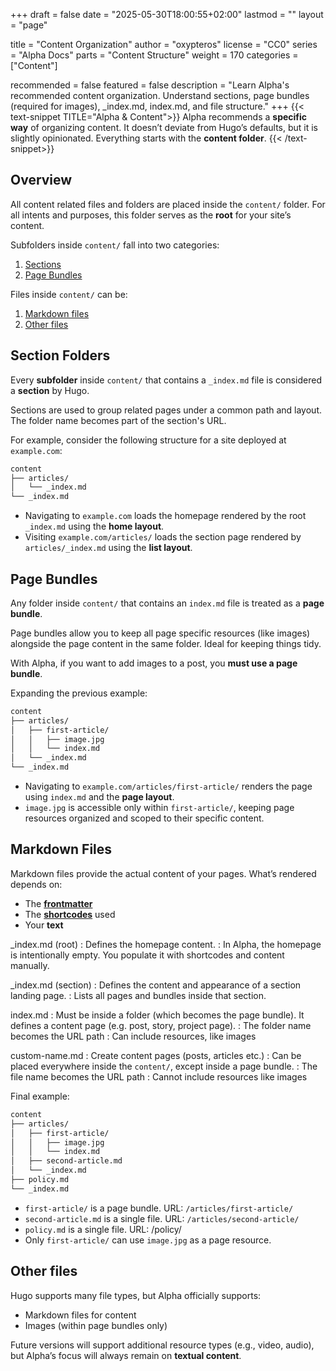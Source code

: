 +++
draft = false
date = "2025-05-30T18:00:55+02:00"
lastmod = ""
layout = "page"

title = "Content Organization"
author = "oxypteros"
license = "CC0"
series = "Alpha Docs"
  parts = "Content Structure"
  weight = 170
categories = ["Content"]

recommended = false
featured = false
description = "Learn Alpha's recommended content organization. Understand sections, page bundles (required for images), _index.md, index.md, and file structure."
+++
{{< text-snippet TITLE="Alpha & Content">}}
Alpha recommends a **specific way** of organizing content. It doesn’t deviate from Hugo’s defaults, but it is slightly opinionated. Everything starts with the **content folder**.
{{< /text-snippet>}}
## Overview
All content related files and folders are placed inside the `content/` folder. For all intents and purposes, this folder serves as the **root** for your site’s content.

Subfolders inside `content/` fall into two categories:
1. [Sections](#sections)
2. [Page Bundles](#page-bundles)

Files inside `content/` can be:
1. [Markdown files](#markdown-files)
2. [Other files](#other-files)

## Section Folders
Every **subfolder** inside `content/` that contains a `_index.md` file is considered a **section** by Hugo.

Sections are used to group related pages under a common path and layout. The folder name becomes part of the section's URL.

For example, consider the following structure for a site deployed at `example.com`:

```bash
content 
├── articles/
│   └── _index.md
└── _index.md
```
- Navigating to `example.com` loads the homepage rendered by the root `_index.md` using the **home layout**.
- Visiting `example.com/articles/` loads the section page rendered by `articles/_index.md` using the **list layout**.

## Page Bundles
Any folder inside `content/` that contains an `index.md` file is treated as a **page bundle**.

Page bundles allow you to keep all page specific resources (like images) alongside the page content in the same folder. Ideal for keeping things tidy.

With Alpha, if you want to add images to a post, you **must use a page bundle**. 

Expanding the previous example:
```bash
content 
├── articles/
│   ├── first-article/
│   │   ├── image.jpg
│   │   └── index.md
│   └── _index.md
└── _index.md
```
- Navigating to `example.com/articles/first-article/` renders the page using `index.md` and the **page layout**.
- `image.jpg` is accessible only within `first-article/`, keeping page resources organized and scoped to their specific content.

## Markdown Files
Markdown files provide the actual content of your pages. What’s rendered depends on:
- The [**frontmatter**](/docs/content-creation)
- The [**shortcodes**](/docs/shortcodes) used
- Your **text**

_index.md (root) 
: Defines the homepage content. 
: In Alpha, the homepage is intentionally empty. You populate it with shortcodes and content manually.

_index.md (section)
: Defines the content and appearance of a section landing page. 
: Lists all pages and bundles inside that section.

index.md 
: Must be inside a folder (which becomes the page bundle). It defines a content page (e.g. post, story, project page).
: The folder name becomes the URL path
: Can include resources, like images

custom-name.md
: Create content pages (posts, articles etc.) 
: Can be placed everywhere inside the `content/`, except inside a page bundle.
: The file name becomes the URL path
: Cannot include resources like images

Final example:
```bash
content 
├── articles/
│   ├── first-article/
│   │   ├── image.jpg
│   │   └── index.md
│   ├── second-article.md  
│   └── _index.md
├── policy.md
└── _index.md
```
- `first-article/` is a page bundle. URL: `/articles/first-article/`
- `second-article.md` is a single file. URL: `/articles/second-article/`
- `policy.md` is a single file. URL: /policy/
- Only `first-article/` can use `image.jpg` as a page resource.

## Other files
Hugo supports many file types, but Alpha officially supports:
- Markdown files for content
- Images (within page bundles only)

Future versions will support additional resource types (e.g., video, audio), but Alpha’s focus will always remain on **textual content**.
